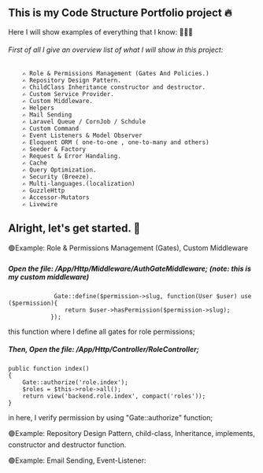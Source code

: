## This is my Code Structure Portfolio project 🔥
Here I will show examples of everything that I know: 📢📢📢
 
   ###### First of all I give an overview list of what I will show in this project:
        ✍️ Role & Permissions Management (Gates And Policies.)
        ✍️ Repository Design Pattern.
        ✍️ ChildClass Inheritance constructor and destructor.
        ✍️ Custom Service Provider.
        ✍️ Custom Middleware.
        ✍️ Helpers
        ✍️ Mail Sending
        ✍️ Laravel Queue / CornJob / Schdule
        ✍️ Custom Command
        ✍️ Event Listeners & Model Observer         
        ✍️ Eloquent ORM ( one-to-one , one-to-many and others)
        ✍️ Seeder & Factory
        ✍️ Request & Error Handaling.
        ✍️ Cache
        ✍️ Query Optimization. 
        ✍️ Security (Breeze).
        ✍️ Multi-languages.(localization)
        ✍️ GuzzleHttp
        ✍️ Accessor-Mutators
        ✍️ Livewire
## Alright, let's get started. 🎉

🟢Example: Role & Permissions Management (Gates), Custom Middleware <br>

##### Open the file: /App/Http/Middleware/AuthGateMiddleware; (note: this is my custom middleware)

                 Gate::define($permission->slug, function(User $user) use ($permission){
                    return $user->hasPermission($permission->slug);
                });
this function where I define all gates for role permissions; 

##### Then, Open the file: /App/Http/Controller/RoleController;
      
    public function index()
    {
        Gate::authorize('role.index');
        $roles = $this->role->all();
        return view('backend.role.index', compact('roles'));
    }
in here, I verify permission by using "Gate::authorize" function;

🟢Example:  Repository Design Pattern, child-class, Inheritance, implements, constructor and destructor function.
    

🟢Example: Email Sending, Event-Listener:

